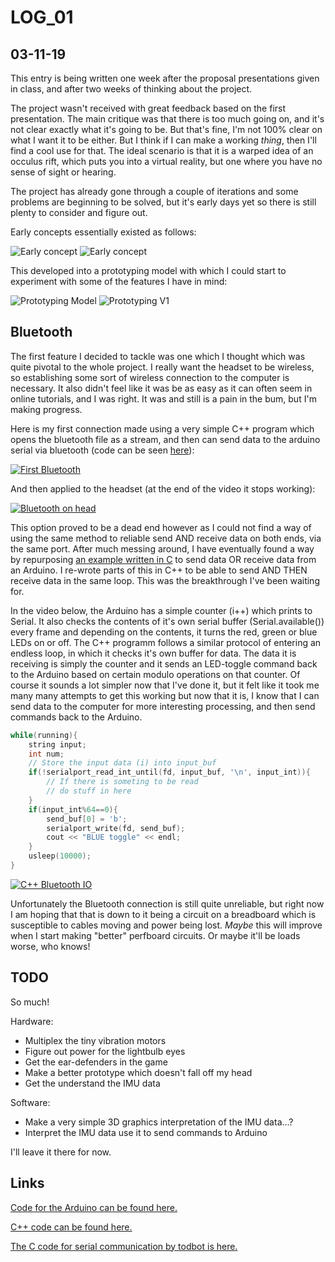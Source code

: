# LOG_01
## 03-11-19

This entry is being written one week after the proposal presentations given in class, and after two weeks of thinking about the project.

The project wasn't received with great feedback based on the first presentation. The main critique was that there is too much going on, and it's not clear exactly what it's going to be. But that's fine, I'm not 100% clear on what I want it to be either. But I think if I can make a working _thing_, then I'll find a cool use for that. The ideal scenario is that it is a warped idea of an occulus rift, which puts you into a virtual reality, but one where you have no sense of sight or hearing.

The project has already gone through a couple of iterations and some problems are beginning to be solved, but it's early days yet so there is still plenty to consider and figure out.

Early concepts essentially existed as follows:

![Early concept](https://live.staticflickr.com/65535/49007759751_9bce81c985_c.jpg)
![Early concept](https://live.staticflickr.com/65535/49007229418_10f68f982b_c.jpg)

This developed into a prototyping model with which I could start to experiment with some of the features I have in mind:

![Prototyping Model](https://live.staticflickr.com/65535/49007229393_b562b48ccb_c.jpg)
![Prototyping V1](https://live.staticflickr.com/65535/49007285028_10c2ca7a75_c.jpg)

## Bluetooth

The first feature I decided to tackle was one which I thought which was quite pivotal to the whole project. I really want the headset to be wireless, so establishing some sort of wireless connection to the computer is necessary. It also didn't feel like it was be as easy as it can often seem in online tutorials, and I was right. It was and still is a pain in the bum, but I'm making progress.

Here is my first connection made using a very simple C++ program which opens the bluetooth file as a stream, and then can send data to the arduino serial via bluetooth (code can be seen [here](/project/main/bluetooth/bluetooth.cpp)):

[![First Bluetooth](https://img.youtube.com/vi/vuIJRwqIu1k/0.jpg)](https://www.youtube.com/watch?v=vuIJRwqIu1k)

And then applied to the headset (at the end of the video it stops working):

[![Bluetooth on head](https://img.youtube.com/vi/xcy5dCXxPbk/0.jpg)](https://www.youtube.com/watch?v=xcy5dCXxPbk)

This option proved to be a dead end however as I could not find a way of using the same method to reliable send AND receive data on both ends, via the same port. After much messing around, I have eventually found a way by repurposing [an example written in C](https://github.com/todbot/arduino-serial) to send data OR receive data from an Arduino. I re-wrote parts of this in C++ to be able to send AND THEN receive data in the same loop. This was the breakthrough I've been waiting for.

In the video below, the Arduino has a simple counter (i++) which prints to Serial. It also checks the contents of it's own serial buffer (Serial.available()) every frame and depending on the contents, it turns the red, green or blue LEDs on or off. The C++ programm follows a similar protocol of entering an endless loop, in which it checks it's own buffer for data. The data it is receiving is simply the counter and it sends an LED-toggle command back to the Arduino based on certain modulo operations on that counter. Of course it sounds a lot simpler now that I've done it, but it felt like it took me many many attempts to get this working but now that it is, I know that I can send data to the computer for more interesting processing, and then send commands back to the Arduino.

```c++
while(running){
    string input;
    int num;
    // Store the input data (i) into input_buf
    if(!serialport_read_int_until(fd, input_buf, '\n', input_int)){ 
        // If there is someting to be read
        // do stuff in here
    }
    if(input_int%64==0){
        send_buf[0] = 'b';
        serialport_write(fd, send_buf);
        cout << "BLUE toggle" << endl;
    }
    usleep(10000);
}
```

[![C++ Bluetooth IO](https://img.youtube.com/vi/omVK_Mh5MIA/0.jpg)](https://www.youtube.com/watch?v=omVK_Mh5MIA)

Unfortunately the Bluetooth connection is still quite unreliable, but right now I am hoping that that is down to it being a circuit on a breadboard which is susceptible to cables moving and power being lost. _Maybe_ this will improve when I start making "better" perfboard circuits. Or maybe it'll be loads worse, who knows!

## TODO

So much!

Hardware:
* Multiplex the tiny vibration motors
* Figure out power for the lightbulb eyes
* Get the ear-defenders in the game
* Make a better prototype which doesn't fall off my head
* Get the understand the IMU data

Software:
* Make a very simple 3D graphics interpretation of the IMU data...?
* Interpret the IMU data use it to send commands to Arduino

I'll leave it there for now.


## Links

[Code for the Arduino can be found here.](/project/Arduino/serial_2way_test/serial_2way_test.ino)

[C++ code can be found here.](/project/main/WORKING_IO_STREAM/arduino-serial.cpp)

[The C code for serial communication by todbot is here.](https://todbot.com/blog/2006/12/06/arduino-serial-c-code-to-talk-to-arduino/)
